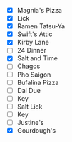 - [x] Magnia's Pizza   
- [x] Lick  
- [x] Ramen Tatsu-Ya   
- [x] Swift's Attic  
- [x] Kirby Lane  
- [ ] 24 Dinner  
- [x] Salt and Time  
- [ ] Chagos   
- [ ] Pho Saigon   
- [ ] Bufalina Pizza     
- [ ] Dai Due  
- [ ] Key  
- [ ] Salt Lick  
- [ ] Key  
- [ ] Justine's  
- [x] Gourdough's
